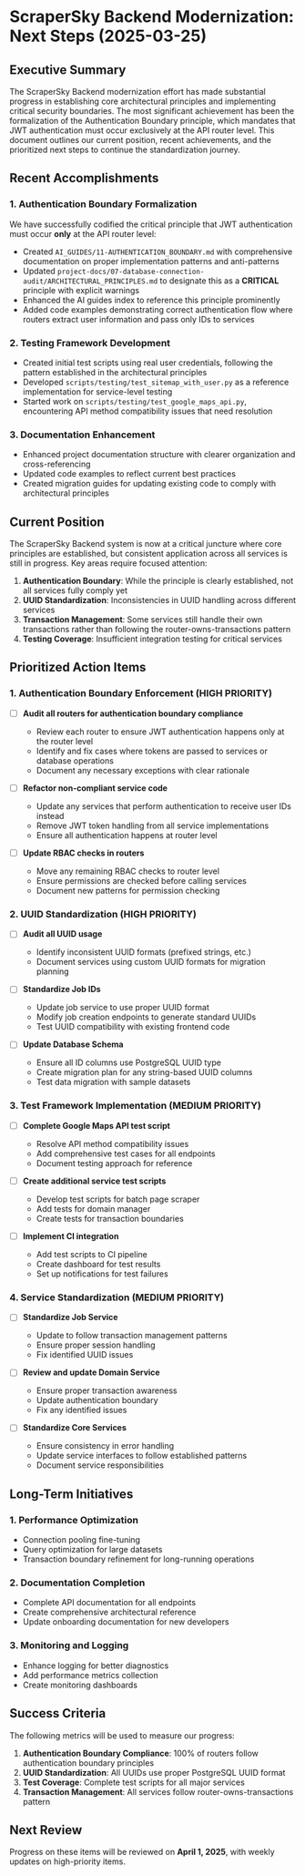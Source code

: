 # ScraperSky Backend Modernization: Next Steps (2025-03-25)

## Executive Summary

The ScraperSky Backend modernization effort has made substantial progress in establishing core architectural principles and implementing critical security boundaries. The most significant achievement has been the formalization of the Authentication Boundary principle, which mandates that JWT authentication must occur exclusively at the API router level. This document outlines our current position, recent achievements, and the prioritized next steps to continue the standardization journey.

## Recent Accomplishments

### 1. Authentication Boundary Formalization

We have successfully codified the critical principle that JWT authentication must occur **only** at the API router level:

- Created `AI_GUIDES/11-AUTHENTICATION_BOUNDARY.md` with comprehensive documentation on proper implementation patterns and anti-patterns
- Updated `project-docs/07-database-connection-audit/ARCHITECTURAL_PRINCIPLES.md` to designate this as a **CRITICAL** principle with explicit warnings
- Enhanced the AI guides index to reference this principle prominently
- Added code examples demonstrating correct authentication flow where routers extract user information and pass only IDs to services

### 2. Testing Framework Development

- Created initial test scripts using real user credentials, following the pattern established in the architectural principles
- Developed `scripts/testing/test_sitemap_with_user.py` as a reference implementation for service-level testing
- Started work on `scripts/testing/test_google_maps_api.py`, encountering API method compatibility issues that need resolution

### 3. Documentation Enhancement

- Enhanced project documentation structure with clearer organization and cross-referencing
- Updated code examples to reflect current best practices
- Created migration guides for updating existing code to comply with architectural principles

## Current Position

The ScraperSky Backend system is now at a critical juncture where core principles are established, but consistent application across all services is still in progress. Key areas require focused attention:

1. **Authentication Boundary**: While the principle is clearly established, not all services fully comply yet
2. **UUID Standardization**: Inconsistencies in UUID handling across different services
3. **Transaction Management**: Some services still handle their own transactions rather than following the router-owns-transactions pattern
4. **Testing Coverage**: Insufficient integration testing for critical services

## Prioritized Action Items

### 1. Authentication Boundary Enforcement (HIGH PRIORITY)

- [ ] **Audit all routers for authentication boundary compliance**
  - Review each router to ensure JWT authentication happens only at the router level
  - Identify and fix cases where tokens are passed to services or database operations
  - Document any necessary exceptions with clear rationale

- [ ] **Refactor non-compliant service code**
  - Update any services that perform authentication to receive user IDs instead
  - Remove JWT token handling from all service implementations
  - Ensure all authentication happens at router level

- [ ] **Update RBAC checks in routers**
  - Move any remaining RBAC checks to router level
  - Ensure permissions are checked before calling services
  - Document new patterns for permission checking

### 2. UUID Standardization (HIGH PRIORITY)

- [ ] **Audit all UUID usage**
  - Identify inconsistent UUID formats (prefixed strings, etc.)
  - Document services using custom UUID formats for migration planning

- [ ] **Standardize Job IDs**
  - Update job service to use proper UUID format
  - Modify job creation endpoints to generate standard UUIDs
  - Test UUID compatibility with existing frontend code

- [ ] **Update Database Schema**
  - Ensure all ID columns use PostgreSQL UUID type
  - Create migration plan for any string-based UUID columns
  - Test data migration with sample datasets

### 3. Test Framework Implementation (MEDIUM PRIORITY)

- [ ] **Complete Google Maps API test script**
  - Resolve API method compatibility issues
  - Add comprehensive test cases for all endpoints
  - Document testing approach for reference

- [ ] **Create additional service test scripts**
  - Develop test scripts for batch page scraper
  - Add tests for domain manager
  - Create tests for transaction boundaries

- [ ] **Implement CI integration**
  - Add test scripts to CI pipeline
  - Create dashboard for test results
  - Set up notifications for test failures

### 4. Service Standardization (MEDIUM PRIORITY)

- [ ] **Standardize Job Service**
  - Update to follow transaction management patterns
  - Ensure proper session handling
  - Fix identified UUID issues

- [ ] **Review and update Domain Service**
  - Ensure proper transaction awareness
  - Update authentication boundary
  - Fix any identified issues

- [ ] **Standardize Core Services**
  - Ensure consistency in error handling
  - Update service interfaces to follow established patterns
  - Document service responsibilities

## Long-Term Initiatives

### 1. Performance Optimization

- Connection pooling fine-tuning
- Query optimization for large datasets
- Transaction boundary refinement for long-running operations

### 2. Documentation Completion

- Complete API documentation for all endpoints
- Create comprehensive architectural reference
- Update onboarding documentation for new developers

### 3. Monitoring and Logging

- Enhance logging for better diagnostics
- Add performance metrics collection
- Create monitoring dashboards

## Success Criteria

The following metrics will be used to measure our progress:

1. **Authentication Boundary Compliance**: 100% of routers follow authentication boundary principles
2. **UUID Standardization**: All UUIDs use proper PostgreSQL UUID format
3. **Test Coverage**: Complete test scripts for all major services
4. **Transaction Management**: All services follow router-owns-transactions pattern

## Next Review

Progress on these items will be reviewed on **April 1, 2025**, with weekly updates on high-priority items.